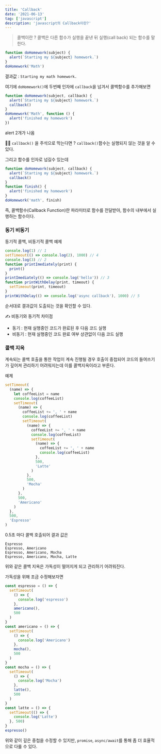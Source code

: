 ```yaml
---
title: 'Callback'
date: '2021-06-13'
tag: ['javascript']
description: 'javascript의 Callback이란?'
---
```


> 콜백이란 ? 콜백은 다른 함수가 실행을 끝낸 뒤 실행(call back) 되는 함수를 말한다.

```js
function doHomework(subject) {
  alert(`Starting my ${subject} homework.`)
}
doHomework('Math')
```

결과값 : `Starting my math homework.`

여기에 `doHomework()`에 두번째 인자에 `callback`을 넘겨서 콜백함수를 추가해보면

```js
function doHomework(subject, callback) {
  alert(`Starting my ${subject} homework.`)
  callback()
}
doHomework('Math', function () {
  alert('finished my homework')
})
```

alert 2개가 나옴

👨‍🎓 `callback()` 을 주석으로 막는다면 ? `callback()`함수는 실행되지 않는 것을 알 수 있다.

그리고 함수를 인자로 넘길수 있는데

```js
function doHomework(subject, callback) {
  alert(`Starting my ${subject} homework.`)
  callback()
}
function finish() {
  alert('finished my homework')
}
doHomework('math', finish)
```

즉, 콜백함수(Callback Function)란 파라미터로 함수를 전달받아, 함수의 내부에서 실행하는 함수이다.

### 동기 비동기

동기적 콜백, 비동기적 콜백 예제

```js
console.log(1) // 1
setTimeout(() => console.log(2), 1000) // 4
console.log(3) // 2
function printImediately(print) {
  print()
}
printImediately(() => console.log('hello')) // 3
function printWithDelay(print, timeout) {
  setTimeout(print, timeout)
}
printWithDelay(() => console.log('async callback'), 1000) // 5
```

순서대로 결과값이 도출되는 것을 확인할 수 있다.

✍ 비동기와 동기적 차이점

- 동기 : 현재 실행중인 코드가 완료된 후 다음 코드 실행
- 비동기 : 현재 실행중인 코드 완료 여부 상관없이 다음 코드 실행

### 콜백 지옥

계속되는 콜백 호출을 통한 작업이 계속 진행될 경우 호출이 중첩되어 코드의 들여쓰기가 깊어져 관리하기 어려워지는데 이를 콜백지옥이라고 부른다.

예제

```js
setTimeout(
  (name) => {
    let coffeeList = name
    console.log(coffeeList)
    setTimeout(
      (name) => {
        coffeeList += ', ' + name
        console.log(coffeeList)
        setTimeout(
          (name) => {
            coffeeList += ', ' + name
            console.log(coffeeList)
            setTimeout(
              (name) => {
                coffeeList += ', ' + name
                console.log(coffeeList)
              },
              500,
              'Latte'
            )
          },
          500,
          'Mocha'
        )
      },
      500,
      'Americano'
    )
  },
  500,
  'Espresso'
)
```

0.5초 마다 콜백 호출되어 결과 값은

```
Espresso
Espresso, Americano
Espresso, Americano, Mocha
Espresso, Americano, Mocha, Latte
```

위와 같은 콜백 지옥은 가독성이 떨어지게 되고 관리하기 어려워진다.

가독성을 위해 조금 수정해보자면

```js
const espresso = () => {
  setTimeout(
    () => {
      console.log('espresso')
    },
    americano(),
    500
  )
}
const americano = () => {
  setTimeout(
    () => {
      console.log('Americano')
    },
    mocha(),
    500
  )
}
const mocha = () => {
  setTimeout(
    () => {
      console.log('Mocha')
    },
    latte(),
    500
  )
}
const latte = () => {
  setTimeout(() => {
    console.log('Latte')
  }, 500)
}
espresso()
```

위와 같이 깊은 중첩을 수정할 수 있지만, `promise`, `async/await`를 통해 좀 더 효율적으로 다룰 수 있다.
